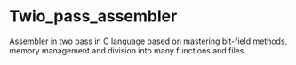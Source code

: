 # Twio_pass_assembler
Assembler in two pass in C language based on mastering bit-field methods, memory management and division into many functions and files
